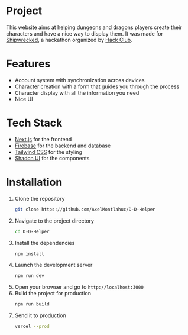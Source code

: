 # Project
This website aims at helping dungeons and dragons players create their characters and have a nice way to display them. It was made for [Shipwrecked](https://shipwrecked.hackclub.com/), a hackathon organized by [Hack Club](https://hackclub.com/).

# Features
- Account system with synchronization across devices
- Character creation with a form that guides you through the process
- Character display with all the information you need
- Nice UI

# Tech Stack
- [Next.js](https://nextjs.org/) for the frontend
- [Firebase](https://firebase.google.com/) for the backend and database
- [Tailwind CSS](https://tailwindcss.com/) for the styling
- [Shadcn UI](https://ui.shadcn.com/) for the components

# Installation
1. Clone the repository
    ```bash
    git clone https://github.com/AxelMontlahuc/D-D-Helper
    ```
2. Navigate to the project directory
    ```bash
    cd D-D-Helper
    ```
3. Install the dependencies
    ```bash
    npm install
    ```
4. Launch the development server
    ```bash
    npm run dev
    ```
5. Open your browser and go to `http://localhost:3000`
6. Build the project for production
    ```bash
    npm run build
    ```
7. Send it to production
    ```bash
    vercel --prod
    ```